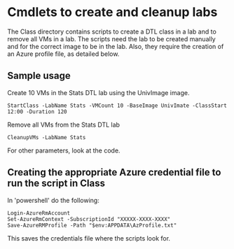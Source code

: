 # Cmdlets to create and cleanup labs
The Class directory contains scripts to create a DTL class in a lab and to remove all VMs in a lab.
The scripts need the lab to be created manually and for the correct image to be in the lab.
Also, they require the creation of an Azure profile file, as detailed below.

## Sample usage
Create 10 VMs in the Stats DTL lab using the UnivImage image.

    StartClass -LabName Stats -VMCount 10 -BaseImage UnivImate -ClassStart 12:00 -Duration 120

Remove all VMs from the Stats DTL lab

    CleanupVMs -LabName Stats

For other parameters, look at the code.

## Creating the appropriate Azure credential file to run the script in Class
In 'powershell' do the following:

    Login-AzureRmAccount
    Set-AzureRmContext -SubscriptionId "XXXXX-XXXX-XXXX"
    Save-AzureRMProfile -Path "$env:APPDATA\AzProfile.txt"

This saves the credentials file where the scripts look for.